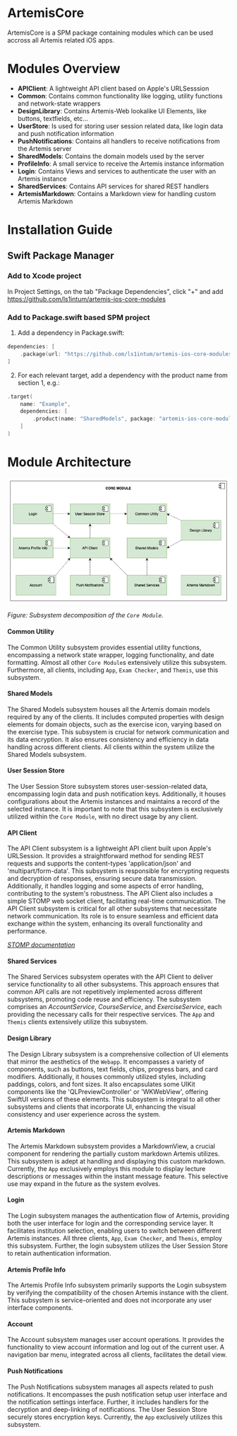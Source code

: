 # ArtemisCore

ArtemisCore is a SPM package containing modules which can be used accross all Artemis related iOS apps.

# Modules Overview

- **APIClient**: A lightweight API client based on Apple's URLSesssion
- **Common**: Contains common functionality like logging, utility functions and network-state wrappers
- **DesignLibrary**: Contains Artemis-Web lookalike UI Elements, like buttons, textfields, etc... 
- **UserStore**: Is used for storing user session related data, like login data and push notification information
- **PushNotifications**: Contains all handlers to receive notifications from the Artemis server
- **SharedModels**: Contains the domain models used by the server
- **ProfileInfo**: A small service to receive the Artemis instance information
- **Login**: Contains Views and services to authenticate the user with an Artemis instance
- **SharedServices**: Contains API services for shared REST handlers
- **ArtemisMarkdown**: Contains a Markdown view for handling custom Artemis Markdown

# Installation Guide

## Swift Package Manager

### Add to Xcode project

In Project Settings, on the tab "Package Dependencies", click "+" and add <https://github.com/ls1intum/artemis-ios-core-modules>

### Add to Package.swift based SPM project

1. Add a dependency in Package.swift:
```swift
dependencies: [
    .package(url: "https://github.com/ls1intum/artemis-ios-core-modules", .upToNextMajor(from: "2.3.6")),
]
```

2. For each relevant target, add a dependency with the product name from section 1, e.g.:
```swift
.target(
    name: "Example",
    dependencies: [
        .product(name: "SharedModels", package: "artemis-ios-core-modules"),
    ]    
)
```

# Module Architecture

![Subsystem decomposition of the Core Module](docu/CORE-MODULE-subsystem.png)

*Figure: Subsystem decomposition of the `Core Module`.*

#### Common Utility
The Common Utility subsystem provides essential utility functions, encompassing a network state wrapper, logging functionality, and date formatting.
Almost all other `Core Module`s extensively utilize this subsystem.
Furthermore, all clients, including `App`, `Exam Checker`, and `Themis`, use this subsystem.

#### Shared Models
The Shared Models subsystem houses all the Artemis domain models required by any of the clients. It includes computed properties with design elements for domain objects, such as the exercise icon, varying based on the exercise type. This subsystem is crucial for network communication and its data encryption. It also ensures consistency and efficiency in data handling across different clients. All clients within the system utilize the Shared Models subsystem.

#### User Session Store
The User Session Store subsystem stores user-session-related data, encompassing login data and push notification keys. Additionally, it houses configurations about the Artemis instances and maintains a record of the selected instance. It is important to note that this subsystem is exclusively utilized within the `Core Module`, with no direct usage by any client.

#### API Client
The API Client subsystem is a lightweight API client built upon Apple's URLSession. It provides a straightforward method for sending REST requests and supports the content-types 'application/json' and 'multipart/form-data'. This subsystem is responsible for encrypting requests and decryption of responses, ensuring secure data transmission. Additionally, it handles logging and some aspects of error handling, contributing to the system's robustness. The API Client also includes a simple STOMP web socket client, facilitating real-time communication. The API Client subsystem is critical for all other subsystems that necessitate network communication. Its role is to ensure seamless and efficient data exchange within the system, enhancing its overall functionality and performance.

*[STOMP documentation](https://stomp.github.io/stomp-specification-1.2.html)*

#### Shared Services
The Shared Services subsystem operates with the API Client to deliver service functionality to all other subsystems. This approach ensures that common API calls are not repetitively implemented across different subsystems, promoting code reuse and efficiency. The subsystem comprises an *AccountService*, *CourseService*, and *ExerciseService*, each providing the necessary calls for their respective services. The `App` and `Themis` clients extensively utilize this subsystem.

#### Design Library
The Design Library subsystem is a comprehensive collection of UI elements that mirror the aesthetics of the `Webapp`. It encompasses a variety of components, such as buttons, text fields, chips, progress bars, and card modifiers. Additionally, it houses commonly utilized styles, including paddings, colors, and font sizes. It also encapsulates some UIKit components like the 'QLPreviewController' or 'WKWebView', offering SwiftUI versions of these elements. This subsystem is integral to all other subsystems and clients that incorporate UI, enhancing the visual consistency and user experience across the system.

#### Artemis Markdown
The Artemis Markdown subsystem provides a MarkdownView, a crucial component for rendering the partially custom markdown Artemis utilizes. This subsystem is adept at handling and displaying this custom markdown. Currently, the `App` exclusively employs this module to display lecture descriptions or messages within the instant message feature. This selective use may expand in the future as the system evolves.

#### Login
The Login subsystem manages the authentication flow of Artemis, providing both the user interface for login and the corresponding service layer. It facilitates institution selection, enabling users to switch between different Artemis instances. All three clients, `App`, `Exam Checker`, and `Themis`, employ this subsystem. Further, the login subsystem utilizes the User Session Store to retain authentication information.

#### Artemis Profile Info
The Artemis Profile Info subsystem primarily supports the Login subsystem by verifying the compatibility of the chosen Artemis instance with the client. This subsystem is service-oriented and does not incorporate any user interface components.

#### Account
The Account subsystem manages user account operations. It provides the functionality to view account information and log out of the current user. A navigation bar menu, integrated across all clients, facilitates the detail view. 

#### Push Notifications
The Push Notifications subsystem manages all aspects related to push notifications. It encompasses the push notification setup user interface and the notification settings interface. Further, it includes handlers for the decryption and deep-linking of notifications. The User Session Store securely stores encryption keys. Currently, the `App` exclusively utilizes this subsystem.